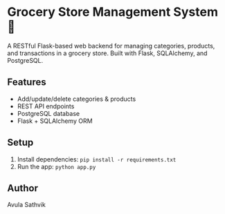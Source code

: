 # Grocery Store Management System 🛒

A RESTful Flask-based web backend for managing categories, products, and transactions in a grocery store. Built with Flask, SQLAlchemy, and PostgreSQL.

## Features
- Add/update/delete categories & products
- REST API endpoints
- PostgreSQL database
- Flask + SQLAlchemy ORM

## Setup
1. Install dependencies: `pip install -r requirements.txt`
2. Run the app: `python app.py`

## Author
Avula Sathvik
